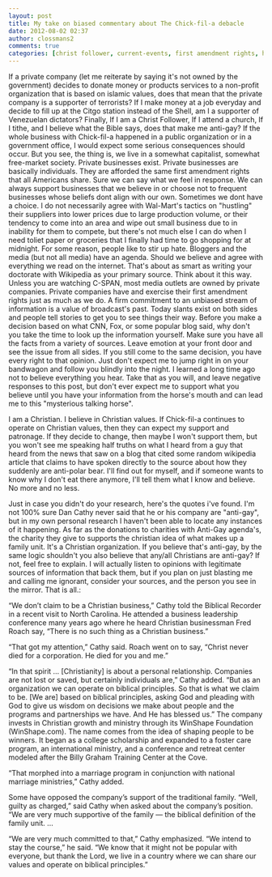 ```yaml
---
layout: post
title: My take on biased commentary about The Chick-fil-a debacle
date: 2012-08-02 02:37
author: clossmans2
comments: true
categories: [christ follower, current-events, first amendment rights, human-rights, politics, religion, Uncategorized]
---
```

If a private company (let me reiterate by saying it's not owned by the government) decides to donate money or products services to a non-profit organization that is based on islamic values, does that mean that the private company is a supporter of terrorists? If I make money at a job everyday and decide to fill up at the Citgo station instead of the Shell, am I a supporter of Venezuelan dictators? Finally, If I am a Christ Follower, If I attend a church, If I tithe, and I believe what the Bible says, does that make me anti-gay?
If the whole business with Chick-fil-a happened in a public organization or in a government office, I would expect some serious consequences should occur. But you see, the thing is, we live in a somewhat capitalist, somewhat free-market society. Private businesses exist. Private businesses are basically individuals. They are afforded the same first amendment rights that all Americans share. Sure we can say what we feel in response. We can always support businesses that we believe in or choose not to frequent businesses whose beliefs dont align with our own. Sometimes we dont have a choice. I do not necessarily agree with Wal-Mart's tactics on "hustling" their suppliers into lower prices due to large production volume, or their tendency to come into an area and wipe out small business due to in inability for them to compete, but there's not much else I can do when I need toliet paper or groceries that I finally had time to go shopping for at midnight.
For some reason, people like to stir up hate. Bloggers and the media (but not all media) have an agenda. Should we believe and agree with everything we read on the internet. That's about as smart as writing your doctorate with Wikipedia as your primary source.
Think about it this way. Unless you are watching C-SPAN, most media outlets are owned by private companies. Private companies have and exercise their first amendment rights just as much as we do. A firm commitment to an unbiased stream of information is a value of broadcast's past. Today slants exist on both sides and people tell stories to get you to see things their way. Before you make a decision based on what CNN, Fox, or some popular blog said, why don't you take the time to look up the information yourself. Make sure you have all the facts from a variety of sources. Leave emotion at your front door and see the issue from all sides. If you still come to the same decision, you have every right to that opinion. Just don't expect me to jump right in on your bandwagon and follow you blindly into the night. I learned a long time ago not to believe everything you hear. Take that as you will, and leave negative responses to this post, but don't ever expect me to support what you believe until you have your information from the horse's mouth and can lead me to this "mysterious talking horse".

I am a Christian. I believe in Christian values. If Chick-fil-a continues to operate on Christian values, then they can expect my support and patronage. If they decide to change, then maybe I won't support them, but you won't see me speaking half truths on what I heard from a guy that heard from the news that saw on a blog that cited some random wikipedia article that claims to have spoken directly to the source about how they suddenly are anti-polar bear. I'll find out for myself, and if someone wants to know why I don't eat there anymore, I'll tell them what I know and believe. No more and no less.

Just in case you didn't do your research, here's the quotes i've found. I'm not 100% sure Dan Cathy never said that he or his company are "anti-gay", but in my own personal research I haven't been able to locate any instances of it happening. As far as the donations to charities with Anti-Gay agenda's, the charity they give to supports the christian idea of what makes up a family unit. It's a Christian organization. If you believe that's anti-gay, by the same logic shouldn't you also believe that any/all Christians are anti-gay? If not, feel free to explain. I will actually listen to opinions with legitimate sources of information that back them, but if you plan on just blasting me and calling me ignorant, consider your sources, and the person you see in the mirror. That is all.:

“We don’t claim to be a Christian business,” Cathy told the Biblical Recorder in a recent visit to North Carolina. He attended a business leadership conference many years ago where he heard Christian businessman Fred Roach say, “There is no such thing as a Christian business.”

“That got my attention,” Cathy said. Roach went on to say, “Christ never died for a corporation. He died for you and me.”

“In that spirit … [Christianity] is about a personal relationship. Companies are not lost or saved, but certainly individuals are,” Cathy added. “But as an organization we can operate on biblical principles. So that is what we claim to be. [We are] based on biblical principles, asking God and pleading with God to give us wisdom on decisions we make about people and the programs and partnerships we have. And He has blessed us.” The company invests in Christian growth and ministry through its WinShape Foundation (WinShape.com). The name comes from the idea of shaping people to be winners. It began as a college scholarship and expanded to a foster care program, an international ministry, and a conference and retreat center modeled after the Billy Graham Training Center at the Cove.

“That morphed into a marriage program in conjunction with national marriage ministries,” Cathy added.

Some have opposed the company’s support of the traditional family. “Well, guilty as charged,” said Cathy when asked about the company’s position. “We are very much supportive of the family — the biblical definition of the family unit. …

“We are very much committed to that,” Cathy emphasized. “We intend to stay the course,” he said. “We know that it might not be popular with everyone, but thank the Lord, we live in a country where we can share our values and operate on biblical principles.”
